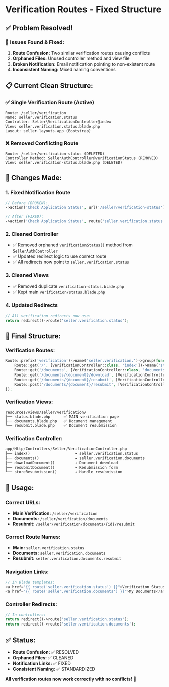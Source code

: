 # Verification Routes - Fixed Structure

## ✅ **Problem Resolved!**

### **🚨 Issues Found & Fixed:**

1. **Route Confusion:** Two similar verification routes causing conflicts
2. **Orphaned Files:** Unused controller method and view file
3. **Broken Notification:** Email notification pointing to non-existent route
4. **Inconsistent Naming:** Mixed naming conventions

## 📋 **Current Clean Structure:**

### **✅ Single Verification Route (Active)**
```
Route: /seller/verification
Name: seller.verification.status
Controller: Seller\VerificationController@index
View: seller.verification.status.blade.php
Layout: seller.layouts.app (Bootstrap)
```

### **❌ Removed Conflicting Route**
```
Route: /seller/verification-status (DELETED)
Controller Method: SellerAuthController@verificationStatus (REMOVED)
View: seller.verification-status.blade.php (DELETED)
```

## 🔧 **Changes Made:**

### 1. **Fixed Notification Route**
```php
// Before (BROKEN):
->action('Check Application Status', url('/seller/verification-status'))

// After (FIXED):
->action('Check Application Status', route('seller.verification.status'))
```

### 2. **Cleaned Controller**
- ✅ Removed orphaned `verificationStatus()` method from `SellerAuthController`
- ✅ Updated redirect logic to use correct route
- ✅ All redirects now point to `seller.verification.status`

### 3. **Cleaned Views**
- ✅ Removed duplicate `verification-status.blade.php`
- ✅ Kept main `verification/status.blade.php`

### 4. **Updated Redirects**
```php
// All verification redirects now use:
return redirect()->route('seller.verification.status');
```

## 📁 **Final Structure:**

### **Verification Routes:**
```php
Route::prefix('verification')->name('seller.verification.')->group(function () {
    Route::get('/', [VerificationController::class, 'index'])->name('status');
    Route::get('/documents', [VerificationController::class, 'documents'])->name('documents');
    Route::get('/documents/{document}/download', [VerificationController::class, 'downloadDocument'])->name('documents.download');
    Route::get('/documents/{document}/resubmit', [VerificationController::class, 'resubmitDocument'])->name('documents.resubmit');
    Route::post('/documents/{document}/resubmit', [VerificationController::class, 'storeResubmission'])->name('documents.resubmit.store');
});
```

### **Verification Views:**
```
resources/views/seller/verification/
├── status.blade.php      ✅ MAIN verification page
├── documents.blade.php   ✅ Document management
└── resubmit.blade.php    ✅ Document resubmission
```

### **Verification Controller:**
```php
app/Http/Controllers/Seller/VerificationController.php
├── index()                    → seller.verification.status
├── documents()                → seller.verification.documents  
├── downloadDocument()         → Document download
├── resubmitDocument()         → Resubmission form
└── storeResubmission()        → Handle resubmission
```

## 🎯 **Usage:**

### **Correct URLs:**
- **Main Verification:** `/seller/verification`
- **Documents:** `/seller/verification/documents`
- **Resubmit:** `/seller/verification/documents/{id}/resubmit`

### **Correct Route Names:**
- **Main:** `seller.verification.status`
- **Documents:** `seller.verification.documents`
- **Resubmit:** `seller.verification.documents.resubmit`

### **Navigation Links:**
```php
// In Blade templates:
<a href="{{ route('seller.verification.status') }}">Verification Status</a>
<a href="{{ route('seller.verification.documents') }}">My Documents</a>
```

### **Controller Redirects:**
```php
// In controllers:
return redirect()->route('seller.verification.status');
return redirect()->route('seller.verification.documents');
```

## ✅ **Status:**
- **Route Confusion:** ✅ RESOLVED
- **Orphaned Files:** ✅ CLEANED
- **Notification Links:** ✅ FIXED
- **Consistent Naming:** ✅ STANDARDIZED

**All verification routes now work correctly with no conflicts!** 🎉
